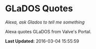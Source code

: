 # GLaDOS Quotes
*Alexa, ask Glados to tell me something*

Alexa quotes GLaDOS from Valve's Portal.

**Last Updated:** 2016-03-04 15:55:59